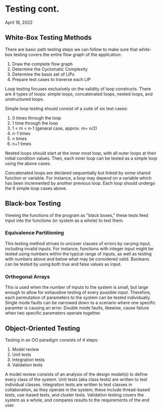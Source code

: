 # Testing cont.
April 18, 2022

## White-Box Testing Methods
There are basic path testing steps we can follow to make sure that white-box testing covers the entire flow graph of the application:
1) Draw the complete flow graph
2) Determine the Cyclomatic Complexity
3) Determine the basis set of LIPs
4) Prepare test cases to traverse each LIP

Loop testing focuses exclusively on the validity of loop constructs. There are 4 types of loops: simple loops, concatenated loops, nested loops, and unstructured loops.

Simple loop testing should consist of a suite of six test cases:
1) 0 times through the loop
2) 1 time through the loop
3) 1 < m < n-1 (general case, approx. m= n/2)
4) n-1 times
5) n times
6) n+1 times

Nested loops should start at the inner most loop, with all outer loops at their initial condition values. Then, each inner loop can be tested as a simple loop using the above cases.

Concatenated loops are declared sequentially but linked by some shared function or variable. For instance, a loop may depend on a variable which has been incremented by another previous loop. Each loop should undergo the 6 simple loop cases above.

## Black-box Testing
Viewing the functions of the program as "black boxes," these tests feed input into the functions (or system as a whole) to test them.

### Equivalence Partitioning
This testing method strives to uncover classes of errors by varying input, including invalid inputs. For instance, functions with integer input might be tested using numbers within the typical range of inputs, as well as testing with numbers above and below what may be considered valid. Booleans can be tested by using both true and false values as input.

### Orthogonal Arrays
This is used when the number of inputs to the system is small, but large enough to allow for exhaustive testing of every possible input. Therefore, each permutation of parameters to the system can be tested individually. Single mode faults can be narrowed down to a scenario where one specific paramter is causing an error. Double mode faults, likewise, cause failure when two specific parameters operate together.

## Object-Oriented Testing
Testing in an OO paradigm consists of 4 steps:
1) Model review
2) Unit tests
3) Integration tests
4) Validation tests

A model review consists of an analysis of the design model(s) to define every class of the system. Unit tests (aka class tests) are written to test individual classes. Integration tests are written to test classes in collaboration, as they operate in the system; these include thread-based tests, use-based tests, and cluster tests. Validation testing covers the system as a whole, and compares results to the requirements of the end user.